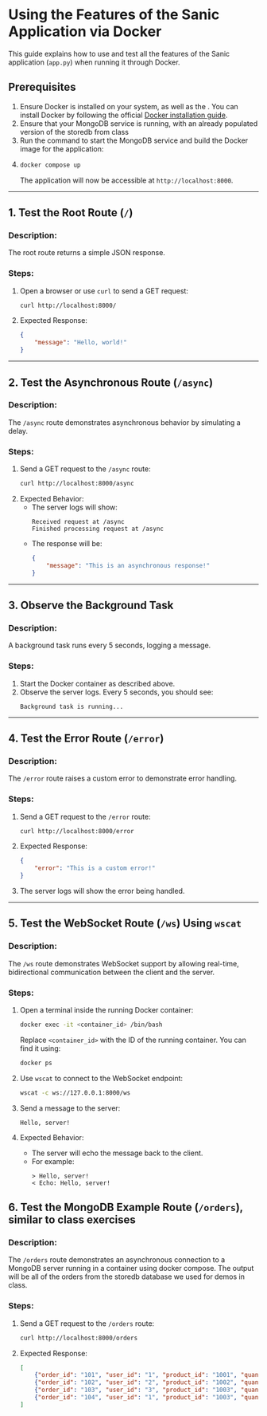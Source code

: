 # Using the Features of the Sanic Application via Docker

This guide explains how to use and test all the features of the Sanic application (`app.py`) when running it through Docker.

## Prerequisites

1. Ensure Docker is installed on your system, as well as the . You can install Docker by following the official [Docker installation guide](https://docs.docker.com/get-docker/).
2. Ensure that your MongoDB service is running, with an already populated version of the storedb from class
3. Run the command to start the MongoDB service and build the Docker image for the application:
4. 
   ```bash
   docker compose up
   ```
   The application will now be accessible at `http://localhost:8000`.

---

## 1. Test the Root Route (`/`)

### Description:
The root route returns a simple JSON response.

### Steps:
1. Open a browser or use `curl` to send a GET request:
   ```bash
   curl http://localhost:8000/
   ```
2. Expected Response:
   ```json
   {
       "message": "Hello, world!"
   }
   ```

---

## 2. Test the Asynchronous Route (`/async`)

### Description:
The `/async` route demonstrates asynchronous behavior by simulating a delay.

### Steps:
1. Send a GET request to the `/async` route:
   ```bash
   curl http://localhost:8000/async
   ```
2. Expected Behavior:
   - The server logs will show:
     ```
     Received request at /async
     Finished processing request at /async
     ```
   - The response will be:
     ```json
     {
         "message": "This is an asynchronous response!"
     }
     ```

---

## 3. Observe the Background Task

### Description:
A background task runs every 5 seconds, logging a message.

### Steps:
1. Start the Docker container as described above.
2. Observe the server logs. Every 5 seconds, you should see:
   ```
   Background task is running...
   ```

---

## 4. Test the Error Route (`/error`)

### Description:
The `/error` route raises a custom error to demonstrate error handling.

### Steps:
1. Send a GET request to the `/error` route:
   ```bash
   curl http://localhost:8000/error
   ```
2. Expected Response:
   ```json
   {
       "error": "This is a custom error!"
   }
   ```
3. The server logs will show the error being handled.

---

## 5. Test the WebSocket Route (`/ws`) Using `wscat`

### Description:
The `/ws` route demonstrates WebSocket support by allowing real-time, bidirectional communication between the client and the server.

### Steps:
1. Open a terminal inside the running Docker container:
   ```bash
   docker exec -it <container_id> /bin/bash
   ```
   Replace `<container_id>` with the ID of the running container. You can find it using:
   ```bash
   docker ps
   ```

2. Use `wscat` to connect to the WebSocket endpoint:
   ```bash
   wscat -c ws://127.0.0.1:8000/ws
   ```

3. Send a message to the server:
   ```
   Hello, server!
   ```

4. Expected Behavior:
   - The server will echo the message back to the client.
   - For example:
     ```
     > Hello, server!
     < Echo: Hello, server!
     ```

## 6. Test the MongoDB Example Route (`/orders`), similar to class exercises

### Description:
The `/orders` route demonstrates an asynchronous connection to a MongoDB server running in a container using docker compose.
The output will be all of the orders from the storedb database we used for demos in class.

### Steps:
1. Send a GET request to the `/orders` route:
   ```bash
   curl http://localhost:8000/orders
   ```
2. Expected Response:
   ```json
   [
       {"order_id": "101", "user_id": "1", "product_id": "1001", "quantity": 1},
       {"order_id": "102", "user_id": "2", "product_id": "1002", "quantity": 2},
       {"order_id": "103", "user_id": "3", "product_id": "1003", "quantity": 1},
       {"order_id": "104", "user_id": "1", "product_id": "1003", "quantity": 3}
   ]
   ```
